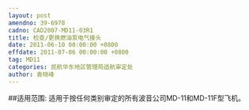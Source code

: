 ```yaml
---
layout: post
amendno: 39-6978
cadno: CAD2007-MD11-03R1
title: 检查/更换燃油泵电气接头
date: 2011-06-10 00:00:00 +0800
effdate: 2011-07-06 00:00:00 +0800
tag: MD11
categories: 民航华东地区管理局适航审定处
author: 袁晓峰
---
```


##适用范围:
适用于按任何类别审定的所有波音公司MD-11和MD-11F型飞机。

